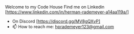 Welcome to my Code House
Find me on Linkedin [https://www.linkedin.com/in/herman-rademeyer-a14aa119a/]

- On Discord [https://discord.gg/MV8gQXvP]
- 📫 How to reach me: hprademeyer123@gmail.com
